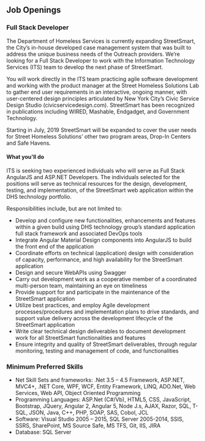 ## Job Openings

### <a id="Full Stack Developer"></a>Full Stack Developer

The Department of Homeless Services is currently expanding StreetSmart, the City’s in-house developed case management system that was built to address the unique business needs of the Outreach providers. We’re looking for a Full Stack Developer to work with the Information Technology Services (ITS) team to develop the next phase of StreetSmart. 

You will work directly in the ITS team practicing agile software development and working with the product manager at the Street Homeless Solutions Lab to gather end user requirements in an interactive, ongoing manner, with user-centered design principles articulated by New York City’s Civic Service Design Studio (civicservicedesign.com). StreetSmart has been recognized in publications including WIRED, Mashable, Endgadget, and Government Technology.

Starting in July, 2019 StreetSmart will be expanded to cover the user needs for Street Homeless Solutions’ other two program areas, Drop-In Centers and Safe Havens.

#### What you'll do

ITS is seeking two experienced individuals who will serve as Full Stack AngularJS and ASP.NET Developers. The individuals selected for the positions will serve as technical resources for the design, development, testing, and implementation, of the StreetSmart web application within the DHS technology portfolio.

Responsibilities include, but are not limited to:

- Develop and configure new functionalities, enhancements and features within a given build using DHS technology group’s standard application full stack framework and associated DevOps tools
- Integrate Angular Material Design components into AngularJS to build the front end of the application
- Coordinate efforts on technical (application) design with consideration of capacity, performance, and high availability for the StreetSmart application
- Design and secure WebAPIs using Swagger
- Carry out development work as a cooperative member of a coordinated multi-person team, maintaining an eye on timeliness
- Provide support for and participate in the maintenance of the StreetSmart application
- Utilize best practices, and employ Agile development processes/procedures and implementation plans to drive standards, and support value delivery across the development lifecycle of the StreetSmart application
- Write clear technical design deliverables to document development work for all StreetSmart functionalities and features
- Ensure integrity and quality of StreetSmart deliverables, through regular monitoring, testing and management of code, and functionalities

### Minimum Preferred Skills

- Net Skill Sets and frameworks: .Net 3.5 – 4.5 Framework, ASP.NET, MVC4+, .NET Core, WPF, WCF, Entity Framework, LINQ, ADO.Net, Web Services, Web API, Object Oriented Programming
- Programming Languages: ASP.Net (C#/Vb), HTML5, CSS, JavaScript, Bootstrap, JQuery, Angular 2, Angular 5, Node J.s, AJAX, Razor, SQL, T-SQL, JSON, Java, C++, PHP, SOAP, SAS, Cobol, JCL
- Software: Visual Studio 2005 – 2015, SQL Server 2005-2014, SSIS, SSRS, SharePoint, MS Source Safe, MS TFS, Git, IIS, JIRA
- Database: SQL Server


